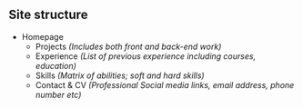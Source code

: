 ## Site structure ##

 - Homepage
   - Projects *(Includes both front and back-end work)*
   - Experience *(List of previous experience including courses, education)*
   - Skills *(Matrix of abilities; soft and hard skills)*
   - Contact & CV *(Professional Social media links, email address, phone number etc)*

